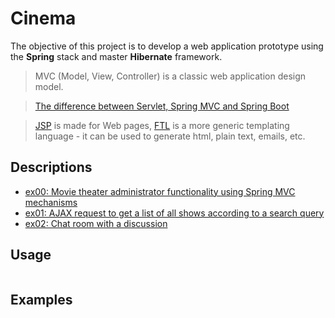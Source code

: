 # Cinema
The objective of this project is to develop a web application prototype using the **Spring** stack and
master **Hibernate** framework.
>MVC (Model, View, Controller) is a classic web application design model.

>[The difference between Servlet, Spring MVC and Spring Boot](https://javarush.com/groups/posts/3189-raznica-mezhdu-servlet-spring-mvc-i-spring-boot)

>[JSP](https://github.com/rbiodies/FWA/tree/main/ex02/Cinema/src/main/webapp/WEB-INF/jsp) is made for Web pages, [FTL](https://github.com/rbiodies/Cinema/tree/master/ex02/Cinema/src/main/webapp/WEB-INF/views) is a more generic templating language - it can be used to generate html, plain text, emails, etc.
## Descriptions
- [ex00: Movie theater administrator functionality using Spring MVC mechanisms](https://github.com/rbiodies/Cinema/tree/main/ex00/Cinema)
- [ex01: AJAX request to get a list of all shows according to a search query](https://github.com/rbiodies/Cinema/tree/master/ex01/Cinema)
- [ex02: Chat room with a discussion](https://github.com/rbiodies/Cinema/tree/main/ex02/Cinema)
## Usage
```
```
## Examples
